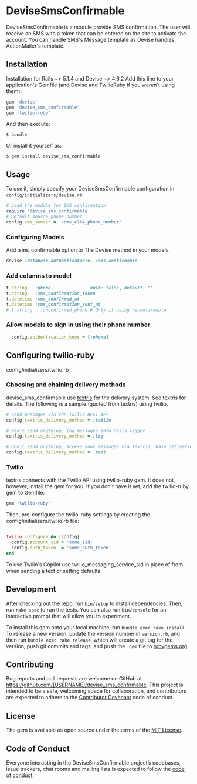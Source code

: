 # DeviseSmsConfirmable

DeviseSmsConfirmable is a module provide SMS confirmation. The user will receive an SMS with a token that can be entered on the site to activate the account. You can handle SMS's Message template as Devise handles ActionMailer's template.

## Installation
Installation for Rails ~> 5.1.4 and Devise ~> 4.6.2
Add this line to your application's Gemfile (and Devise and TwilioRuby if you weren't using them):

```ruby
gem 'devise'
gem 'devise_sms_confirmable'
gem 'twilio-ruby'
```

And then execute:

    $ bundle

Or install it yourself as:

    $ gem install devise_sms_confirmable

## Usage
To use it, simply specify your DeviseSmsConfirmable configuration in ```config/initializers/devise.rb```:

```ruby
# Load the module for SMS confirmation
require 'devise_sms_confirmable'
# Default source phone number
config.sms_sender = 'some_e164_phone_number'
```

### Configuring Models
Add :sms_confirmable option to The Devise method in your models.

```ruby
devise :database_authenticatable, :sms_confirmable

``` 

### Add columns to model
```ruby
t.string   :phone,              null: false, default: ""
t.string   :sms_confirmation_token
t.datetime :sms_confirmed_at
t.datetime :sms_confirmation_sent_at
# t.string   :unconfirmed_phone # Only if using reconfirmable
```

### Allow models to sign in using their phone number

```ruby
  config.authentication_keys = [:phone]
```

## Configuring twilio-ruby 

config/initializers/twilio.rb

### Choosing and chaining delivery methods
devise_sms_confirmable use [textris](https://github.com/visualitypl/textris) for the delivery system. See textris for details.
The following is a sample (quoted from textris) using twilio.

```ruby
# Send messages via the Twilio REST API
config.textris_delivery_method = :twilio

# Don't send anything, log messages into Rails logger
config.textris_delivery_method = :log

# Don't send anything, access your messages via Textris::Base.deliveries
config.textris_delivery_method = :test
```

### Twilio
textris connects with the Twilio API using twilio-ruby gem. It does not, however, install the gem for you. If you don't have it yet, add the twilio-ruby gem to Gemfile:

```ruby
gem 'twilio-ruby'
```

Then, pre-configure the twilio-ruby settings by creating the config/initializers/twilio.rb file:

```ruby

Twilio.configure do |config|
  config.account_sid = 'some_sid'
  config.auth_token  = 'some_auth_token'
end
```

To use Twilio's Copilot use twilio_messaging_service_sid in place of from when sending a text or setting defaults.

## Development

After checking out the repo, run `bin/setup` to install dependencies. Then, run `rake spec` to run the tests. You can also run `bin/console` for an interactive prompt that will allow you to experiment.

To install this gem onto your local machine, run `bundle exec rake install`. To release a new version, update the version number in `version.rb`, and then run `bundle exec rake release`, which will create a git tag for the version, push git commits and tags, and push the `.gem` file to [rubygems.org](https://rubygems.org).

## Contributing

Bug reports and pull requests are welcome on GitHub at https://github.com/[USERNAME]/devise_sms_confirmable. This project is intended to be a safe, welcoming space for collaboration, and contributors are expected to adhere to the [Contributor Covenant](http://contributor-covenant.org) code of conduct.

## License

The gem is available as open source under the terms of the [MIT License](https://opensource.org/licenses/MIT).

## Code of Conduct

Everyone interacting in the DeviseSmsConfirmable project’s codebases, issue trackers, chat rooms and mailing lists is expected to follow the [code of conduct](https://github.com/[USERNAME]/devise_sms_confirmable/blob/master/CODE_OF_CONDUCT.md).

